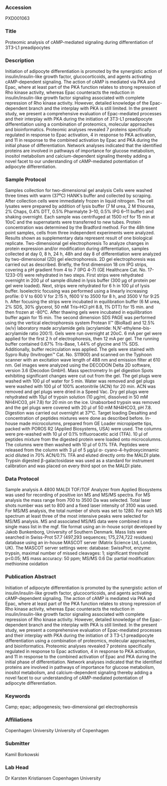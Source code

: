 ### Accession
PXD001063

### Title
Proteomic analysis of cAMP-mediated signaling during differentiation of 3T3-L1 preadipocytes

### Description
Initiation of adipocyte differentiation is promoted by the synergistic action of insulin/insulin-like growth factor, glucocorticoids, and agents activating cAMP-dependent signaling. The action of cAMP is mediated via PKA and Epac, where at least part of the PKA function relates to strong repression of Rho kinase activity, whereas Epac counteracts the reduction in insulin/insulin-like growth factor signaling associated with complete repression of Rho kinase activity. However, detailed knowledge of the Epac-dependent branch and the interplay with PKA is still limited. In the present study, we present a comprehensive evaluation of Epac-mediated processes and their interplay with PKA during the initiation of 3T3-L1 preadipocyte differentiation using a combination of proteomics, molecular approaches and bioinformatics. Proteomic analyses revealed 7 proteins specifically regulated in response to Epac activation, 4 in response to PKA activation, and 11 in response to the combined activation by Epac and PKA during the initial phase of differentiation. Network analyses indicated that the identified proteins are involved in pathways of importance for glucose metabolism, inositol metabolism and calcium-dependent signaling thereby adding a novel facet to our understanding of cAMP-mediated potentiation of adipocyte differentiation.

### Sample Protocol
Samples collection for two-dimensional gel analysis Cells were washed three times with warm (37⁰C) HANK’s buffer and collected by scraping. After collection cells were immediately frozen in liquid nitrogen. The cell lysates were prepared by addition of lysis buffer (7 M urea, 2 M thiourea, 2% Chaps, 0.4% DTT, 0.5% Pharmalyte 3–10, 0.5% IPG 6–11 buffer) and shaking overnight. Each sample was centrifuged at 1500 rcf for 15 min at 10oC and the supernatants were transferred to new tubes. Protein concentration was determined by the Bradford method. For the 48h time point samples, cells from three independent experiments were analyzed. Results shown as supplementary data represent result of one biological replicate.   Two-dimensional gel electrophoresis To analyze changes in protein expression and/or modification during differentiation, samples collected at day 0, 8 h, 24 h, 48h and day 8 of differentiation were analyzed by two-dimensional (2D) gel electrophoresis. 2D gel electrophoresis was carried out as described. Briefly, the first dimension 18 cm IPG strips, covering a pH gradient from 4 to 7 (IPG 4-7) (GE Healthcare Cat. No. 17-1233-01) were rehydrated in two steps. First strips were rehydrated overnight in 200 μl of sample diluted in lysis buffer (300 μg of protein per gel were loaded). Next, strips were rehydrated for 6 h in 100 μl of lysis buffer. Isoelectric focusing was performed using a linearly increasing profile:  0 V to 600 V for 2:15 h, f600 V to 3500 for 8 h, and 3500 V for 9:25 h. After focusing the strips were incubated in equilibration buffer (6 M urea, 2% SDS, 30% glycerol, 50 mM Tris–HCl pH 8.8, 1% DTT) for 15 min. and then frozen at -80°C. After thawing gels were incubated in equilibration buffer again for 15 min. The second dimension SDS PAGE was performed using the vertical electrophoresis system Protean II™ (BioRad) and 12.5% (w/v) laboratory made acrylamide gels (acrylamide: N,N’-ethylene-bis-acrylamide ratio 200:1). Gels were run overnight at 20oC. 6 mA per gel were applied for the first 2 h of electrophoresis, then 12 mA per gel. The running buffer contained 0.67% Tris-Base, 1.44% of glycine and 1% SDS. Additionally, buffer recirculation was applied. The gels were stained with Sypro Ruby (Invitrogen™ Cat. No. S11900) and scanned on the Typhoon scanner with an excitation wave length of 488 nm and emission filter at 610 nm. Gel images were analyzed using the DECODON Delta 2D software, version 3.6 (Decodon GmbH).  Mass spectrometry  In gel digestion Spots exhibiting significant changes were cut out from the gel. The gel plugs were washed with 100 μl of water for 5 min. Water was removed and gel plugs were washed with 100 μl of 100% acetonitrile (ACN) for 20 min. ACN was removed and gel plugs were dried in a Speed Vac. Dry gel plugs were rehydrated with 10μl of trypsin solution (10 µg/ml, dissolved in 50 mM NH4HCO3, pH 7.8) for 20 min on the ice. Unabsorbed trypsin was removed and the gel plugs were covered with 20 μl of 50 mM NH4HCO3, pH 7.8. Digestion was carried out overnight at 37°C.  Target loading Desalting and concentration of peptides mixtures were done as described before. In-house made microcolumns, prepared from GE Loader micropipette tips, packed with POROS R2 (Applied Biosystems, USA) were used. The columns were pre-washed with 10 μl of 0.1% trifluoroacetic acid (TFA). 10 μl of peptides mixture from the digested protein were loaded onto microcolumns. The columns were then washed with 10 μl of 0.1% TFA. Peptides were released from the column with 3 μl of 5 μg/μl α- cyano-4-hydroxycinnamic acid diluted in 70% ACN/0.1% TFA and eluted directly onto the MALDI plate. Trypsin digested β-galactosidase was used as a standard for instrument calibration and was placed on every third spot on the MALDI plate.

### Data Protocol
Sample analysis A 4800 MALDI TOF/TOF Analyzer from Applied Biosystems was used for recording of positive ion MS and MS/MS spectra. For MS analysis the mass range from 700 to 3500 Da was selected. Total laser shots number was set to 800 and a fixed laser intensity of 3100 was used. For MS/MS analysis, the total number of shots was set to 1280. For each MS spectrum at least three of the most intensive peaks were selected for MS/MS analysis. MS and associated MS/MS data were combined into a single mass list in the mgf. file format using an in-house script developed by Jakob Bunkenborg, University of Southern Denmark. Mass lists were searched in Swiss-Prot 57.7 (497,293 sequences; 175,274,722 residues)  database using an in-house MASCOT server (Matrix Science Ltd, London, UK). The MASCOT server settings were: database: SwissProt, enzyme: trypsin, maximal number of missed cleavages: 1; significant threshold p<0.05; MS mass accuracy: 50 ppm; MS/MS 0.6 Da: partial modification: methionine oxidation

### Publication Abstract
Initiation of adipocyte differentiation is promoted by the synergistic action of insulin/insulin-like growth factor, glucocorticoids, and agents activating cAMP-dependent signaling. The action of cAMP is mediated via PKA and Epac, where at least part of the PKA function relates to strong repression of Rho kinase activity, whereas Epac counteracts the reduction in insulin/insulin-like growth factor signaling associated with complete repression of Rho kinase activity. However, detailed knowledge of the Epac-dependent branch and the interplay with PKA is still limited. In the present study, we present a comprehensive evaluation of Epac-mediated processes and their interplay with PKA during the initiation of 3 T3-L1 preadipocyte differentiation using a combination of proteomics, molecular approaches, and bioinformatics. Proteomic analyses revealed 7 proteins specifically regulated in response to Epac activation, 4 in response to PKA activation, and 11 in response to the combined activation of Epac and PKA during the initial phase of differentiation. Network analyses indicated that the identified proteins are involved in pathways of importance for glucose metabolism, inositol metabolism, and calcium-dependent signaling thereby adding a novel facet to our understanding of cAMP-mediated potentiation of adipocyte differentiation.

### Keywords
Camp; epac; adipogenesis; two-dimensional gel electrophoresis

### Affiliations
Copenhagen University
University of Copenhagen

### Submitter
Kamil Borkowski

### Lab Head
Dr Karsten Kristiansen
Copenhagen University


